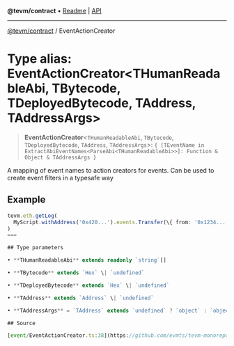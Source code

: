 **@tevm/contract** • [Readme](../README.md) \| [API](../globals.md)

***

[@tevm/contract](../README.md) / EventActionCreator

# Type alias: EventActionCreator\<THumanReadableAbi, TBytecode, TDeployedBytecode, TAddress, TAddressArgs\>

> **EventActionCreator**\<`THumanReadableAbi`, `TBytecode`, `TDeployedBytecode`, `TAddress`, `TAddressArgs`\>: `{ [TEventName in ExtractAbiEventNames<ParseAbi<THumanReadableAbi>>]: Function & Object & TAddressArgs }`

A mapping of event names to action creators for events. Can be used to create event filters in a typesafe way

## Example

```typescript
tevm.eth.getLog(
  MyScript.withAddress('0x420...').events.Transfer(\{ from: '0x1234...' \}),
)
===

## Type parameters

• **THumanReadableAbi** extends readonly `string`[]

• **TBytecode** extends `Hex` \| `undefined`

• **TDeployedBytecode** extends `Hex` \| `undefined`

• **TAddress** extends `Address` \| `undefined`

• **TAddressArgs** = `TAddress` extends `undefined` ? `object` : `object`

## Source

[event/EventActionCreator.ts:38](https://github.com/evmts/tevm-monorepo/blob/main/packages/contract/src/event/EventActionCreator.ts#L38)
